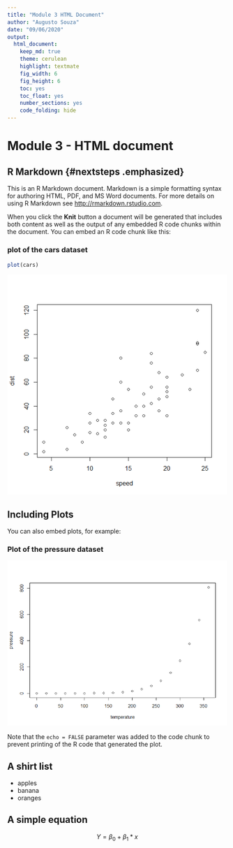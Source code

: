 ```yaml
---
title: "Module 3 HTML Document"
author: "Augusto Souza"
date: "09/06/2020"
output: 
  html_document: 
    keep_md: true
    theme: cerulean
    highlight: textmate
    fig_width: 6
    fig_height: 6
    toc: yes
    toc_float: yes
    number_sections: yes
    code_folding: hide
---
```




# Module 3 - HTML document

## R Markdown {#nextsteps .emphasized}

This is an R Markdown document. Markdown is a simple formatting syntax for authoring HTML, PDF, and MS Word documents. For more details on using R Markdown see <http://rmarkdown.rstudio.com>.

When you click the **Knit** button a document will be generated that includes both content as well as the output of any embedded R code chunks within the document. You can embed an R code chunk like this:

### plot of the cars dataset


```r
plot(cars)
```

![](index_files/figure-html/cars-1.png)<!-- -->

## Including Plots

You can also embed plots, for example:

### Plot of the pressure dataset

![](index_files/figure-html/pressure-1.png)<!-- -->

Note that the `echo = FALSE` parameter was added to the code chunk to prevent printing of the R code that generated the plot.

## A shirt list
* apples
* banana
* oranges

## A simple equation
$$ Y=\beta_0 + \beta_1*x$$
